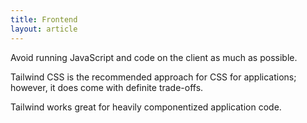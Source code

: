 ```yaml
---
title: Frontend
layout: article
---
```


Avoid running JavaScript and code on the client as much as possible.

Tailwind CSS is the recommended approach for CSS for applications; however, it does come with definite trade-offs.

Tailwind works great for heavily componentized application code.